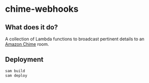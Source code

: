 # chime-webhooks

## What does it do?

A collection of Lambda functions to broadcast pertinent details to an [Amazon
Chime](https://aws.amazon.com/chime) room.

## Deployment

```bash
sam build
sam deploy
```
